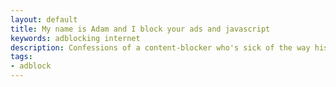 ```yaml
---
layout: default
title: My name is Adam and I block your ads and javascript
keywords: adblocking internet
description: Confessions of a content-blocker who's sick of the way his browser is being hijacked.
tags:
- adblock
---
```


